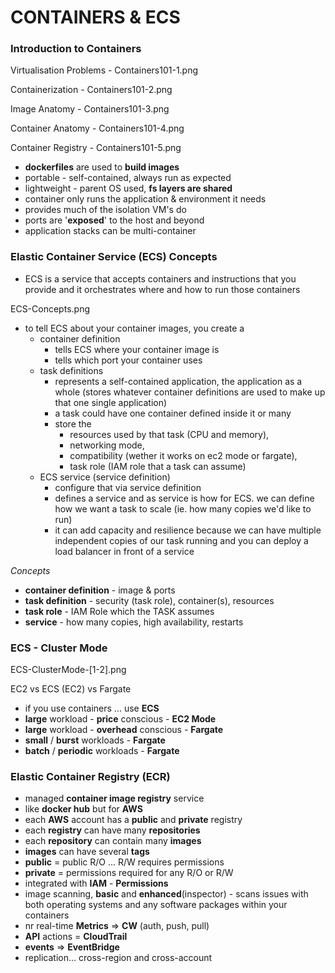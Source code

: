 # CONTAINERS & ECS

### Introduction to Containers

Virtualisation Problems - Containers101-1.png

Containerization - Containers101-2.png

Image Anatomy - Containers101-3.png

Container Anatomy - Containers101-4.png

Container Registry - Containers101-5.png

- **dockerfiles** are used to **build images**
- portable - self-contained, always run as expected
- lightweight - parent OS used, **fs layers are shared**
- container only runs the application & environment it needs
- provides much of the isolation VM's do
- ports are '**exposed**' to the host and beyond
- application stacks can be multi-container

### Elastic Container Service (ECS) Concepts

- ECS is a service that accepts containers and instructions that you provide and it orchestrates where and how to run those containers

ECS-Concepts.png

- to tell ECS about your container images, you create a
  - container definition
    - tells ECS where your container image is
    - tells which port your container uses
  - task definitions
    - represents a self-contained application, the application as a whole (stores whatever container definitions are used to make up that one single application)
    - a task could have one container defined inside it or many
    - store the
      - resources used by that task (CPU and memory),
      - networking mode,
      - compatibility (wether it works on ec2 mode or fargate),
      - task role (IAM role that a task can assume)
  - ECS service (service definition)
    - configure that via service definition
    - defines a service and as service is how for ECS. we can define how we want a task to scale (ie. how many copies we'd like to run)
    - it can add capacity and resilience because we can have multiple independent copies of our task running and you can deploy a load balancer in front of a service

_Concepts_

- **container definition** - image & ports
- **task definition** - security (task role), container(s), resources
- **task role** - IAM Role which the TASK assumes
- **service** - how many copies, high availability, restarts

### ECS - Cluster Mode

ECS-ClusterMode-[1-2].png

EC2 vs ECS (EC2) vs Fargate

- if you use containers ... use **ECS**
- **large** workload - **price** conscious - **EC2 Mode**
- **large** workload - **overhead** conscious - **Fargate**
- **small** / **burst** workloads - **Fargate**
- **batch** / **periodic** workloads - **Fargate**

### Elastic Container Registry (ECR)

- managed **container image registry** service
- like **docker hub** but for **AWS**
- each **AWS** account has a **public** and **private** registry
- each **registry** can have many **repositories**
- each **repository** can contain many **images**
- **images** can have several **tags**
- **public** = public R/O ... R/W requires permissions
- **private** = permissions required for any R/O or R/W
- integrated with **IAM** - **Permissions**
- image scanning, **basic** and **enhanced**(inspector) - scans issues with both operating systems and any software packages within your containers
- nr real-time **Metrics** => **CW** (auth, push, pull)
- **API** actions = **CloudTrail**
- **events** => **EventBridge**
- replication... cross-region and cross-account
